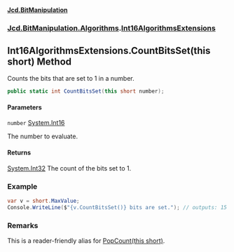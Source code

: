 #### [Jcd.BitManipulation](index 'index')
### [Jcd.BitManipulation.Algorithms](Jcd.BitManipulation.Algorithms 'Jcd.BitManipulation.Algorithms').[Int16AlgorithmsExtensions](Jcd.BitManipulation.Algorithms.Int16AlgorithmsExtensions 'Jcd.BitManipulation.Algorithms.Int16AlgorithmsExtensions')

## Int16AlgorithmsExtensions.CountBitsSet(this short) Method

Counts the bits that are set to 1 in a number.

```csharp
public static int CountBitsSet(this short number);
```
#### Parameters

<a name='Jcd.BitManipulation.Algorithms.Int16AlgorithmsExtensions.CountBitsSet(thisshort).number'></a>

`number` [System.Int16](https://docs.microsoft.com/en-us/dotnet/api/System.Int16 'System.Int16')

The number to evaluate.

#### Returns
[System.Int32](https://docs.microsoft.com/en-us/dotnet/api/System.Int32 'System.Int32')
The count of the bits set to 1.

### Example

```csharp
var v = short.MaxValue;
Console.WriteLine($"{v.CountBitsSet()} bits are set."); // outputs: 15 bits are set.
```

### Remarks
This is a reader-friendly alias for [PopCount(this short)](Jcd.BitManipulation.Algorithms.Int16AlgorithmsExtensions.PopCount(thisshort) 'Jcd.BitManipulation.Algorithms.Int16AlgorithmsExtensions.PopCount(this short)').